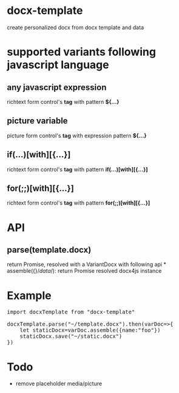 # docx-template
create personalized docx from docx template and data

# supported variants following javascript language
## any javascript expression
richtext form control's <b>tag</b> with pattern <b>${...}</b>

## picture variable
picture form control's <b>tag</b> with expression pattern <b>${...}</b>

## if(...)[with][{...}]
richtext form control's <b>tag</b> with pattern <b>if(...)[with][{...}]</b>

## for(;;)[with][{...}]
richtext form control's <b>tag</b> with pattern <b>for(;;)[with][{...}]</b>



# API
## parse(template.docx)
return Promise, resolved with a VariantDocx with following api
	* assemble({}/*data*/): return Promise resolved docx4js instance

# Example

<pre>
import docxTemplate from "docx-template"

docxTemplate.parse("~/template.docx").then(varDoc=>{
	let staticDocx=varDoc.assemble({name:"foo"})
	staticDocx.save("~/static.docx")
})
</pre>

# Todo
* remove placeholder media/picture